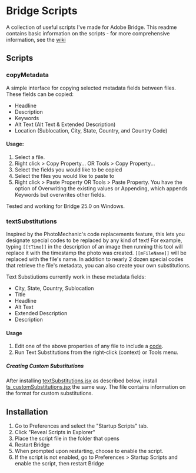 # Bridge Scripts
A collection of useful scripts I've made for Adobe Bridge. This readme contains basic information on the scripts - for more comprehensive information, see the [wiki](https://github.com/9yz/bridge-scripts/wiki)

## Scripts
### copyMetadata
A simple interface for copying selected metadata fields between files. These fields can be copied:
- Headline
- Description
- Keywords
- Alt Text (Alt Text & Extended Description)
- Location (Sublocation, City, State, Country, and Country Code)
#### Usage:
1. Select a file.
2. Right click > Copy Property... OR Tools > Copy Property...
3. Select the fields you would like to be copied
4. Select the files you would like to paste to
5. Right click > Paste Property OR Tools > Paste Property. You have the option of Overwriting the existing values or Appending, which appends Keywords but overwrites other fields.

Tested and working for Bridge 25.0 on Windows.

### textSubstitutions
Inspired by the PhotoMechanic's code replacements feature, this lets you designate special codes to be replaced by any kind of text! For example, typing `[[tTime]]` in the description of an image then running this tool will replace it with the timestamp the photo was created. `[[mFileName]]` will be replaced with the file's name. In addition to nearly 2 dozen special codes that retrieve the file's metadata, you can also create your own substitutions.

Text Substiutions currently work in these metadata fields:
- City, State, Country, Sublocation
- Title
- Headline
- Alt Text
- Extended Description
- Description

#### Usage
1. Edit one of the above properties of any file to include a [code](https://github.com/9yz/bridge-scripts/wiki/TextSubstitutions-Built%E2%80%90In-Substitutions).
2. Run Text Substitutions from the right-click (context) or Tools menu.

##### Creating Custom Substitutions
After installing [textSubstitutions.jsx](textSubstitutions.jsx) as described below, install [ts_customSubstitutions.jsx](ts_customSubstitutions.jsx) the same way. The file contains information on the format for custom substitutions.

## Installation
1. Go to Preferences and select the "Startup Scripts" tab.
2. Click "Reveal Scripts in Explorer"
3. Place the script file in the folder that opens
4. Restart Bridge
5. When prompted upon restarting, choose to enable the script.
6. If the script is not enabled, go to Preferences > Startup Scripts and enable the script, then restart Bridge
